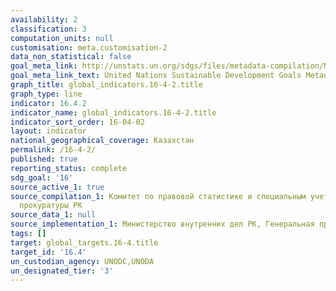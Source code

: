 ```yaml
---
availability: 2
classification: 3
computation_units: null
customisation: meta.customisation-2
data_non_statistical: false
goal_meta_link: http://unstats.un.org/sdgs/files/metadata-compilation/Metadata-Goal-16.pdf
goal_meta_link_text: United Nations Sustainable Development Goals Metadata (pdf 1361kB)
graph_title: global_indicators.16-4-2.title
graph_type: line
indicator: 16.4.2
indicator_name: global_indicators.16-4-2.title
indicator_sort_order: 16-04-02
layout: indicator
national_geographical_coverage: Казахстан
permalink: /16-4-2/
published: true
reporting_status: complete
sdg_goal: '16'
source_active_1: true
source_compilation_1: Комитет по правовой статистике и специальным учетам Генеральной
  прокуратуры РК
source_data_1: null
source_implementation_1: Министерство внутренних дел РК, Генеральная прокуратура РК
tags: []
target: global_targets.16-4.title
target_id: '16.4'
un_custodian_agency: UNODC,UNODA
un_designated_tier: '3'
---
```

